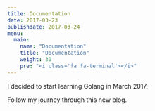 ```yaml
---
title: Documentation
date: 2017-03-23
publishdate: 2017-03-24
menu:
  main:
    name: "Documentation"
    title: "Documentation"
    weight: 30
    pre: "<i class='fa fa-terminal'></i>"    
---
```


I decided to start learning Golang in March 2017.

Follow my journey through this new blog.